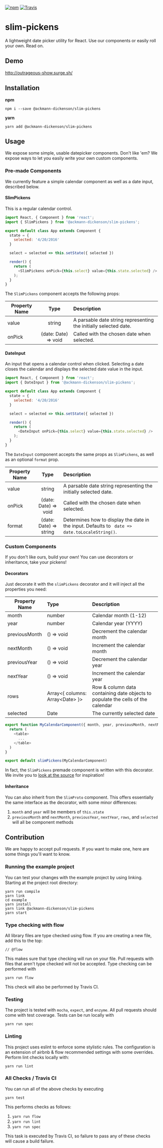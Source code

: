 [![npm](https://img.shields.io/npm/v/@ackmann-dickenson/slim-pickens.svg?style=plastic)](https://www.npmjs.com/package/@ackmann-dickenson/slim-pickens)
[![Travis](https://img.shields.io/travis/ackmann-dickenson/slim-pickens.svg?style=plastic)](https://github.com/ackmann-dickenson/slim-pickens)

# slim-pickens

A lightweight date picker utility for React. Use our components or easily roll your own. Read on.

## Demo

http://outrageous-show.surge.sh/

## Installation

**npm**
```
npm i --save @ackmann-dickenson/slim-pickens
```

**yarn**
```
yarn add @ackmann-dickenson/slim-pickens
```

## Usage

We expose some simple, usable datepicker components. Don't like 'em? We expose ways to
let you easily write your own custom components.

### Pre-made Components

We currently feature a simple calendar component as well as a date input, described below.

#### SlimPickens

This is a regular calendar control.

```javascript
import React, { Component } from 'react';
import { SlimPickens } from '@ackmann-dickenson/slim-pickens';

export default class App extends Component {
  state = {
    selected: '4/20/2016'
  }

  select = selected => this.setState({ selected })

  render() {
    return (
      <SlimPickens onPick={this.select} value={this.state.selected} />
    );
  }
}
```

The `SlimPickens` component accepts the following props:

Property Name | Type | Description
---|:---:|:---
value | string | A parsable date string representing the initially selected date.
onPick | (date: Date) => void | Called with the chosen date when selected.

#### DateInput

An input that opens a calendar control when clicked. Selecting a date closes the calendar and displays the
selected date value in the input.

```javascript
import React, { Component } from 'react';
import { DateInput } from '@ackmann-dickenson/slim-pickens';

export default class App extends Component {
  state = {
    selected: '4/20/2016'
  }

  select = selected => this.setState({ selected })

  render() {
    return (
      <DateInput onPick={this.select} value={this.state.selected} />
    );
  }
}
```

The `DateInput` component accepts the same props as `SlimPickens`, as well as an optional `format` prop.

Property Name | Type | Description
---|:---:|:---
value | string | A parsable date string representing the initially selected date.
onPick | (date: Date) => void | Called with the chosen date when selected.
format | (date: Date) => string | Determines how to display the date in the input. Defaults to ` date => date.toLocaleString()`.

### Custom Components

If you don't like ours, build your own! You can use decorators or inheritance, take your pickens!

#### Decorators

Just decorate it with the `slimPickens` decorator and
it will inject all the properties you need:

Property Name | Type | Description
---|:---|:---
month | number | Calendar month (1-12)
year | number | Calendar year (YYYY)
previousMonth | () => void | Decrement the calendar month
nextMonth | () => void | Increment the calendar month
previousYear | () => void | Decrement the calendar year
nextYear | () => void | Increment the calendar year
rows | Array&lt;{ columns: Array&lt;Date&gt; }&gt; | Row & column data containing date objects to populate the cells of the calendar
selected | Date | The currently selected date

```javascript
export function MyCalendarComponent({ month, year, previousMonth, nextMonth, rows, selected }) {
  return (
    <table>
      ...
    </table>
  )
}

export default slimPickens(MyCalendarComponent)
```

In fact, the `SlimPickens` premade component is written with this decorator. We invite you to [look at the
source](https://github.com/ackmann-dickenson/slim-pickens/blob/master/src/SlimPickens.jsx) for inspiration!

#### Inheritance

You can also inherit from the `SlimProto` component. This offers essentially the same interface as the decorator,
with some minor differences:

1. `month` and `year` will be members of `this.state`
2. `previousMonth` and `nextMonth`, `previousYear`, `nextYear`, `rows`, and `selected` will all be component methods

## Contribution

We are happy to accept pull requests. If you want to make one, here are some things you'll want to know.

### Running the example project

You can test your changes with the example project by using linking. Starting at the project root directory:

```
yarn run compile
yarn link
cd example
yarn install
yarn link @ackmann-dickenson/slim-pickens
yarn start
```

### Type checking with flow

All library files are type checked using flow. If you are creating a new file, add this to the top:

```
// @flow
```

This makes sure that type checking will run on your file. Pull requests with files that aren't type checked
will not be accepted. Type checking can be performed with

```
yarn run flow
```

This check will also be performed by Travis CI.

### Testing

The project is tested with `mocha`, `expect`, and `enzyme`. All pull requests should come with test coverage.
Tests can be run locally with

```
yarn run spec
```

### Linting

This project uses eslint to enforce some stylistic rules. The configuration is an extension of airbnb & flow
recommended settings with some overrides. Perform lint checks locally with:

```
yarn run lint
```

### All Checks / Travis CI

You can run all of the above checks by executing

```
yarn test
```

This performs checks as follows:

1. `yarn run flow`
2. `yarn run lint`
3. `yarn run spec`

This task is executed by Travis CI, so failure to pass any of these checks will cause a build failure.
